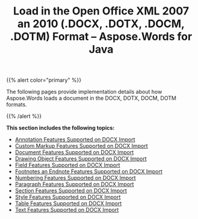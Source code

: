 ﻿---
title: Load in the Open Office XML 2007 an 2010 (.DOCX, .DOTX, .DOCM, .DOTM) Format – Aspose.Words for Java
articleTitle: Load in the Open Office XML 2007 an 2010 (.DOCX, .DOTX, .DOCM, .DOTM) Format
linktitle: Load in the Open Office XML 2007 an 2010 (.DOCX, .DOTX, .DOCM, .DOTM) Format
description: "Import Open Office XML 2007 an 2010 document using various load options."
type: docs
weight: 60
url: /java/load-in-the-open-office-xml-2007-and-2010-formats/
aliases: [/java/load-in-the-open-office-xml-2007-an-2010-docx-dotx-docm-dotm-format/]
---

{{% alert color="primary" %}}

The following pages provide implementation details about how Aspose.Words loads a document in the DOCX, DOTX, DOCM, DOTM formats.

{{% /alert %}}

**This section includes the following topics:** 

- [Annotation Features Supported on DOCX Import](/words/java/annotation-features-supported-on-docx-import/)
- [Custom Markup Features Supported on DOCX Import](/words/java/custom-markup-features-supported-on-docx-import/)
- [Document Features Supported on DOCX Import](/words/java/document-features-supported-on-docx-import/)
- [Drawing Object Features Supported on DOCX Import](/words/java/drawing-object-features-supported-on-docx-import/)
- [Field Features Supported on DOCX Import](/words/java/field-features-supported-on-docx-import/)
- [Footnotes an Endnote Features Supported on DOCX Import](/words/java/footnotes-and-endnote-features-supported-on-docx-import/)
- [Numbering Features Supported on DOCX Import](/words/java/numbering-features-supported-on-docx-import/)
- [Paragraph Features Supported on DOCX Import](/words/java/paragraph-features-supported-on-docx-import/)
- [Section Features Supported on DOCX Import](/words/java/section-features-supported-on-docx-import/)
- [Style Features Supported on DOCX Import](/words/java/style-features-supported-on-docx-import/)
- [Table Features Supported on DOCX Import](/words/java/table-features-supported-on-docx-import/)
- [Text Features Supported on DOCX Import](/words/java/text-features-supported-on-docx-import/)
